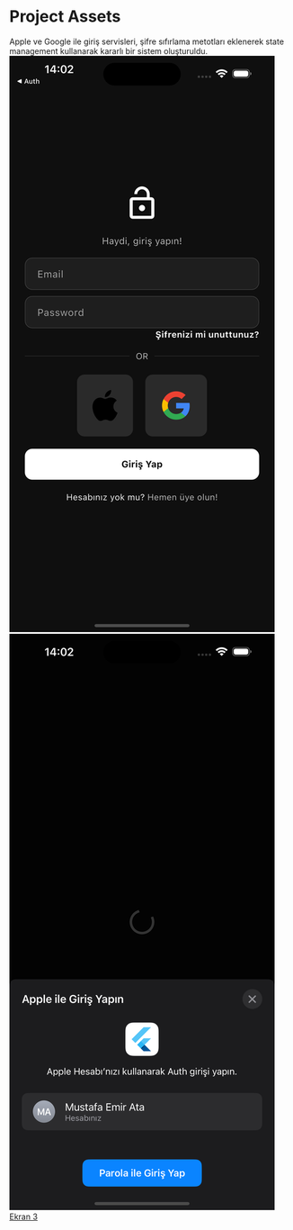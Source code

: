 # Project Assets

Apple ve Google ile giriş servisleri, şifre sıfırlama metotları eklenerek state management kullanarak kararlı bir sistem oluşturuldu.
    ![Ekran 1](lib/assets/genel.png)
    ![Ekran 2](lib/assets/onayson.png)
    [Ekran 3](lib/assets/authana.png)

